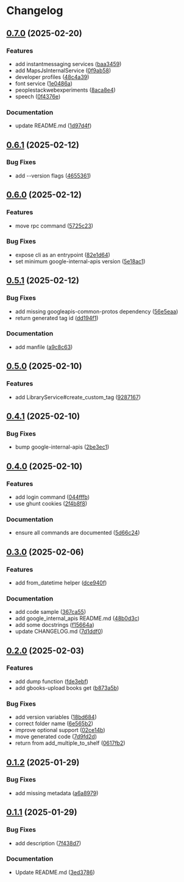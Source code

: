 # Changelog

## [0.7.0](https://github.com/Mause/gbooks-upload/compare/gbooks-upload-v0.6.1...gbooks-upload-v0.7.0) (2025-02-20)


### Features

* add instantmessaging services ([baa3459](https://github.com/Mause/gbooks-upload/commit/baa345996a74876b7ff18065ee4e6eedd529e9ca))
* add MapsJsInternalService ([0f9ab58](https://github.com/Mause/gbooks-upload/commit/0f9ab58e4745e134e2d7dabe8ecf752a5a4e8b73))
* developer profiles ([48c4a39](https://github.com/Mause/gbooks-upload/commit/48c4a39efb01300416693f3414051969ab6fab7e))
* font service ([1e0486a](https://github.com/Mause/gbooks-upload/commit/1e0486a95d850e3c30b668c055d4c21a88b27a7f))
* peoplestackwebexperiments ([8aca8e4](https://github.com/Mause/gbooks-upload/commit/8aca8e40b702911233f47b1917cd09545eff2f56))
* speech ([0f4376e](https://github.com/Mause/gbooks-upload/commit/0f4376e1ce858dfd8388b77d4f2a38cc1a3e7aca))


### Documentation

* update README.md ([1d97d4f](https://github.com/Mause/gbooks-upload/commit/1d97d4f3f79bd0f6ae82d267412f2316730a99d2))

## [0.6.1](https://github.com/Mause/gbooks-upload/compare/gbooks-upload-v0.6.0...gbooks-upload-v0.6.1) (2025-02-12)


### Bug Fixes

* add --version flags ([4655361](https://github.com/Mause/gbooks-upload/commit/46553619e781de89b5e784bc2fb8758cdbd69a81))

## [0.6.0](https://github.com/Mause/gbooks-upload/compare/gbooks-upload-v0.5.1...gbooks-upload-v0.6.0) (2025-02-12)


### Features

* move rpc command ([5725c23](https://github.com/Mause/gbooks-upload/commit/5725c23466e156bc2ff29108cc6ea74358b26659))


### Bug Fixes

* expose cli as an entrypoint ([82e1d64](https://github.com/Mause/gbooks-upload/commit/82e1d64dbdbb3249c3b49ce875cf9e1e25030809))
* set minimum google-internal-apis version ([5e18ac1](https://github.com/Mause/gbooks-upload/commit/5e18ac1bb49bf23317578799ad0ac2d35e364024))

## [0.5.1](https://github.com/Mause/gbooks-upload/compare/gbooks-upload-v0.5.0...gbooks-upload-v0.5.1) (2025-02-12)


### Bug Fixes

* add missing googleapis-common-protos dependency ([56e5eaa](https://github.com/Mause/gbooks-upload/commit/56e5eaa51e007eb74b67d1fc08d1de2ca5ce5021))
* return generated tag id ([dd194f1](https://github.com/Mause/gbooks-upload/commit/dd194f16265b4ee4529e28f291002a94bacefefb))


### Documentation

* add manfile ([a9c8c63](https://github.com/Mause/gbooks-upload/commit/a9c8c63a02141f2d85459b025a0bac2637850239))

## [0.5.0](https://github.com/Mause/gbooks-upload/compare/gbooks-upload-v0.4.1...gbooks-upload-v0.5.0) (2025-02-10)


### Features

* add LibraryService#create_custom_tag ([9287167](https://github.com/Mause/gbooks-upload/commit/92871672646f35a8356884f713ec353248a0255d))

## [0.4.1](https://github.com/Mause/gbooks-upload/compare/gbooks-upload-v0.4.0...gbooks-upload-v0.4.1) (2025-02-10)


### Bug Fixes

* bump google-internal-apis ([2be3ec1](https://github.com/Mause/gbooks-upload/commit/2be3ec11fb06ae2fa79c4da4327666225e6b4c41))

## [0.4.0](https://github.com/Mause/gbooks-upload/compare/gbooks-upload-v0.3.0...gbooks-upload-v0.4.0) (2025-02-10)


### Features

* add login command ([044fffb](https://github.com/Mause/gbooks-upload/commit/044fffbe8e8fe329d9b80cc16ad23e8422d0374a))
* use ghunt cookies ([2f4b8f8](https://github.com/Mause/gbooks-upload/commit/2f4b8f8df13b810e9cb09e0449b64274bf55080b))


### Documentation

* ensure all commands are documented ([5d66c24](https://github.com/Mause/gbooks-upload/commit/5d66c240a6d4e0fee1f935f4688071162f442bfc))

## [0.3.0](https://github.com/Mause/gbooks-upload/compare/gbooks-upload-v0.2.0...gbooks-upload-v0.3.0) (2025-02-06)


### Features

* add from_datetime helper ([dce940f](https://github.com/Mause/gbooks-upload/commit/dce940f55085c99703970b9fbaede9c85a3ecb95))


### Documentation

* add code sample ([367ca55](https://github.com/Mause/gbooks-upload/commit/367ca55763ed9451c4399e37cdf1b8a70509c8ef))
* add google_internal_apis README.md ([48b0d3c](https://github.com/Mause/gbooks-upload/commit/48b0d3ca9b8477afaffe329dbe9e521625b48c88))
* add some docstrings ([f15664a](https://github.com/Mause/gbooks-upload/commit/f15664ad39336234abb969d5097e85d15f6bba91))
* update CHANGELOG.md ([7d1ddf0](https://github.com/Mause/gbooks-upload/commit/7d1ddf0107ac3932ef8984c4017d278647ad4640))

## [0.2.0](https://github.com/Mause/gbooks-upload/compare/v0.1.2...v0.2.0) (2025-02-03)


### Features

* add dump function ([fde3ebf](https://github.com/Mause/gbooks-upload/commit/fde3ebfcf7591f1ee78dec238cd649da4345b71c))
* add gbooks-upload books get ([b873a5b](https://github.com/Mause/gbooks-upload/commit/b873a5b10b5b5f49c41817581cda93479ffae022))


### Bug Fixes

* add version variables ([18bd684](https://github.com/Mause/gbooks-upload/commit/18bd684074a337b8247e91a3e00364037427a8d2))
* correct folder name ([6e565b2](https://github.com/Mause/gbooks-upload/commit/6e565b254a2430f04ae17a5be34633b75c39139e))
* improve optional support ([02ce14b](https://github.com/Mause/gbooks-upload/commit/02ce14b8dfcc17327e1e96c0b1f5c18e784951cd))
* move generated code ([7d9fd2d](https://github.com/Mause/gbooks-upload/commit/7d9fd2d1d538546bdf2ae5e3e538c805c034f1bd))
* return from add_multiple_to_shelf ([0617fb2](https://github.com/Mause/gbooks-upload/commit/0617fb2de51203eee19160ca36d1921a5a12d5d3))

## [0.1.2](https://github.com/Mause/gbooks-upload/compare/v0.1.1...v0.1.2) (2025-01-29)


### Bug Fixes

* add missing metadata ([a6a8979](https://github.com/Mause/gbooks-upload/commit/a6a897917479621ac6fc37b64cc390f99588fca9))

## [0.1.1](https://github.com/Mause/gbooks-upload/compare/0.1.0...v0.1.1) (2025-01-29)


### Bug Fixes

* add description ([7f438d7](https://github.com/Mause/gbooks-upload/commit/7f438d7be1a792b5cadbe5782439e4a830b905c6))


### Documentation

* Update README.md ([3ed3786](https://github.com/Mause/gbooks-upload/commit/3ed3786e873c83bfbded46f4059509666a60e8fe))
